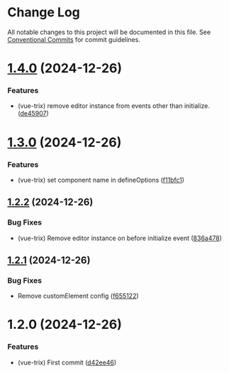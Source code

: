 # Change Log

All notable changes to this project will be documented in this file.
See [Conventional Commits](https://conventionalcommits.org) for commit guidelines.

# [1.4.0](https://github.com/toneflix/vue-component-pack/compare/@toneflix/vue-trix@1.3.0...@toneflix/vue-trix@1.4.0) (2024-12-26)

### Features

- (vue-trix) remove editor instance from events other than initialize. ([de45907](https://github.com/toneflix/vue-component-pack/commit/de459078d6e80a8cacb2135df2cff8271f4d5e41))

# [1.3.0](https://github.com/toneflix/vue-component-pack/compare/@toneflix/vue-trix@1.2.2...@toneflix/vue-trix@1.3.0) (2024-12-26)

### Features

- (vue-trix) set component name in defineOptions ([f11bfc1](https://github.com/toneflix/vue-component-pack/commit/f11bfc14f1e4341ed136ee8dd6d6268a0ae5bbb5))

## [1.2.2](https://github.com/toneflix/vue-component-pack/compare/@toneflix/vue-trix@1.2.1...@toneflix/vue-trix@1.2.2) (2024-12-26)

### Bug Fixes

- (vue-trix) Remove editor instance on before initialize event ([836a478](https://github.com/toneflix/vue-component-pack/commit/836a47803f5dccc397cfae4052187013c8b29168))

## [1.2.1](https://github.com/toneflix/vue-component-pack/compare/@toneflix/vue-trix@1.2.0...@toneflix/vue-trix@1.2.1) (2024-12-26)

### Bug Fixes

- Remove customElement config ([f655122](https://github.com/toneflix/vue-component-pack/commit/f6551227ba187ccc24555eca6a27511ec3105264))

# 1.2.0 (2024-12-26)

### Features

- (vue-trix) First commit ([d42ee46](https://github.com/toneflix/vue-component-pack/commit/d42ee468b6beee57ff6c39dafcb4e37f17e0068f))
